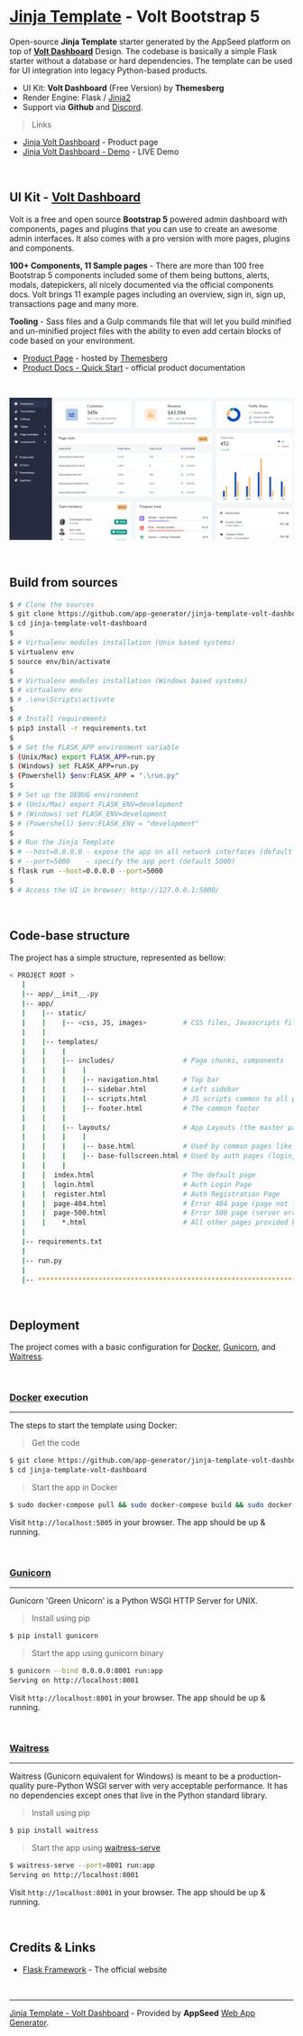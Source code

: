 # [Jinja Template](https://appseed.us/jinja-template) - Volt Bootstrap 5

Open-source **Jinja Template** starter generated by the AppSeed platform on top of **[Volt Dashboard](https://docs.appseed.us/bootstrap-template/volt-dashboard/)** Design. The codebase is basically a simple Flask starter without a database or hard dependencies. The template can be used for UI integration into legacy Python-based products.

- UI Kit: **Volt Dashboard** (Free Version) by **Themesberg**
- Render Engine: Flask / [Jinja2](https://jinja.palletsprojects.com/)
- Support via **Github** and [Discord](https://discord.gg/fZC6hup).

> Links

- [Jinja Volt Dashboard](https://appseed.us/jinja-template/jinja-template-volt-dashboard) - Product page
- [Jinja Volt Dashboard - Demo](https://jinja-template-volt-dashboard.appseed.us/) - LIVE Demo

<br />

## UI Kit - **[Volt Dashboard](https://docs.appseed.us/bootstrap-template/volt-dashboard/)**

Volt is a free and open source **Bootstrap 5** powered admin dashboard with components, pages and plugins that you can use to create an awesome admin interfaces. It also comes with a pro version with more pages, plugins and components.

**100+ Components, 11 Sample pages** - There are more than 100 free Bootstrap 5 components included some of them being buttons, alerts, modals, datepickers, all nicely documented via the official components docs. Volt brings 11 example pages including an overview, sign in, sign up, transactions page and many more.

**Tooling** - Sass files and a Gulp commands file that will let you build minified and un-minified project files with the ability to even add certain blocks of code based on your environment.

- [Product Page](https://themesberg.com/product/admin-dashboard/volt-bootstrap-5-dashboard) - hosted by [Themesberg](https://appseed.us/agency/themesberg)
- [Product Docs - Quick Start](https://themesberg.com/docs/volt-bootstrap-5-dashboard/getting-started/quick-start/) - official product documentation

<br />

![Template Jinja2 Theme - Template project provided by AppSeed.](https://raw.githubusercontent.com/app-generator/jinja-template-volt-dashboard/master/media/jinja-template-volt-dashboard-screen.png)

<br />

## Build from sources

```bash
$ # Clone the sources
$ git clone https://github.com/app-generator/jinja-template-volt-dashboard.git
$ cd jinja-template-volt-dashboard
$
$ # Virtualenv modules installation (Unix based systems)
$ virtualenv env
$ source env/bin/activate
$
$ # Virtualenv modules installation (Windows based systems)
$ # virtualenv env
$ # .\env\Scripts\activate
$
$ # Install requirements
$ pip3 install -r requirements.txt
$
$ # Set the FLASK_APP environment variable
$ (Unix/Mac) export FLASK_APP=run.py
$ (Windows) set FLASK_APP=run.py
$ (Powershell) $env:FLASK_APP = ".\run.py"
$
$ # Set up the DEBUG environment
$ # (Unix/Mac) export FLASK_ENV=development
$ # (Windows) set FLASK_ENV=development
$ # (Powershell) $env:FLASK_ENV = "development"
$
$ # Run the Jinja Template
$ # --host=0.0.0.0 - expose the app on all network interfaces (default 127.0.0.1)
$ # --port=5000    - specify the app port (default 5000)  
$ flask run --host=0.0.0.0 --port=5000
$
$ # Access the UI in browser: http://127.0.0.1:5000/
```

<br />

## Code-base structure

The project has a simple structure, represented as bellow:

```bash
< PROJECT ROOT >
   |
   |-- app/__init__.py
   |-- app/
   |    |-- static/
   |    |    |-- <css, JS, images>         # CSS files, Javascripts files
   |    |
   |    |-- templates/
   |    |    |
   |    |    |-- includes/                 # Page chunks, components
   |    |    |    |
   |    |    |    |-- navigation.html      # Top bar
   |    |    |    |-- sidebar.html         # Left sidebar
   |    |    |    |-- scripts.html         # JS scripts common to all pages
   |    |    |    |-- footer.html          # The common footer
   |    |    |
   |    |    |-- layouts/                  # App Layouts (the master pages)
   |    |    |    |
   |    |    |    |-- base.html            # Used by common pages like index, UI
   |    |    |    |-- base-fullscreen.html # Used by auth pages (login, register)
   |    |    |
   |    |  index.html                      # The default page
   |    |  login.html                      # Auth Login Page
   |    |  register.html                   # Auth Registration Page
   |    |  page-404.html                   # Error 404 page (page not found)
   |    |  page-500.html                   # Error 500 page (server error)
   |    |    *.html                        # All other pages provided by the UI Kit
   |
   |-- requirements.txt
   |
   |-- run.py
   |
   |-- ************************************************************************
```

<br />

## Deployment

The project comes with a basic configuration for [Docker](https://www.docker.com/), [Gunicorn](https://gunicorn.org/), and [Waitress](https://docs.pylonsproject.org/projects/waitress/en/stable/).

<br />

### [Docker](https://www.docker.com/) execution
---

The steps to start the template using Docker:

> Get the code

```bash
$ git clone https://github.com/app-generator/jinja-template-volt-dashboard.git
$ cd jinja-template-volt-dashboard
```

> Start the app in Docker

```bash
$ sudo docker-compose pull && sudo docker-compose build && sudo docker-compose up -d
```

Visit `http://localhost:5005` in your browser. The app should be up & running.

<br />

### [Gunicorn](https://gunicorn.org/)
---

Gunicorn 'Green Unicorn' is a Python WSGI HTTP Server for UNIX.

> Install using pip

```bash
$ pip install gunicorn
```
> Start the app using gunicorn binary

```bash
$ gunicorn --bind 0.0.0.0:8001 run:app
Serving on http://localhost:8001
```

Visit `http://localhost:8001` in your browser. The app should be up & running.

<br />

### [Waitress](https://docs.pylonsproject.org/projects/waitress/en/stable/)
---

Waitress (Gunicorn equivalent for Windows) is meant to be a production-quality pure-Python WSGI server with very acceptable performance. It has no dependencies except ones that live in the Python standard library.

> Install using pip

```bash
$ pip install waitress
```
> Start the app using [waitress-serve](https://docs.pylonsproject.org/projects/waitress/en/stable/runner.html)

```bash
$ waitress-serve --port=8001 run:app
Serving on http://localhost:8001
```

Visit `http://localhost:8001` in your browser. The app should be up & running.

<br />

## Credits & Links

- [Flask Framework](https://www.palletsprojects.com/p/flask/) - The official website

<br />

---
[Jinja Template - Volt Dashboard](https://appseed.us/jinja-template/jinja-template-volt-dashboard) - Provided by **AppSeed** [Web App Generator](https://appseed.us/app-generator).
